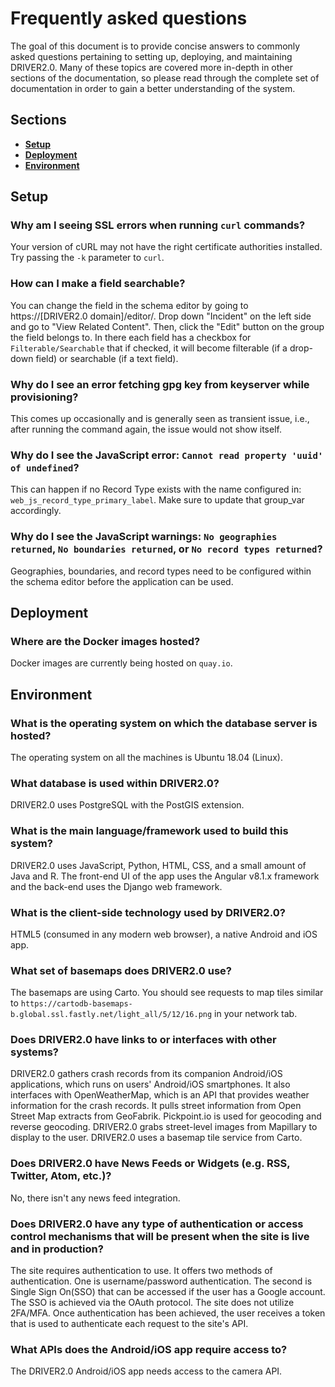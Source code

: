 # Frequently asked questions

The goal of this document is to provide concise answers to commonly asked questions pertaining to setting up, deploying, and maintaining DRIVER2.0. Many of these topics are covered more in-depth in other sections of the documentation, so please read through the complete set of documentation in order to gain a better understanding of the system.


## Sections
- [**Setup**](#setup)
- [**Deployment**](#deployment)
- [**Environment**](#environment)


## Setup

### Why am I seeing SSL errors when running `curl` commands?
Your version of cURL may not have the right certificate authorities installed. Try passing the `-k` parameter to `curl`.

### How can I make a field searchable?
You can change the field in the schema editor by going to https://[DRIVER2.0 domain]/editor/. Drop down "Incident" on the left side and go to "View Related Content". Then, click the "Edit" button on the group the field belongs to. In there each field has a checkbox for `Filterable/Searchable` that if checked, it will become filterable (if a drop-down field) or searchable (if a text field).

### Why do I see an error fetching gpg key from keyserver while provisioning?
This comes up occasionally and is generally seen as transient issue, i.e., after running the command again, the issue would not show itself.

### Why do I see the JavaScript error: `Cannot read property 'uuid' of undefined`?
This can happen if no Record Type exists with the name configured in: `web_js_record_type_primary_label`. Make sure to update that group_var accordingly.

### Why do I see the JavaScript warnings: `No geographies returned`, `No boundaries returned`, or `No record types returned`?
Geographies, boundaries, and record types need to be configured within the schema editor before the application can be used.


## Deployment

### Where are the Docker images hosted?
Docker images are currently being hosted on `quay.io`.


## Environment

### What is the operating system on which the database server is hosted?
The operating system on all the machines is Ubuntu 18.04 (Linux).

### What database is used within DRIVER2.0?
DRIVER2.0 uses PostgreSQL with the PostGIS extension.

### What is the main language/framework used to build this system?
DRIVER2.0 uses JavaScript, Python, HTML, CSS, and a small amount of Java and R. The front-end UI of the app uses the Angular v8.1.x framework and the back-end uses the Django web framework.

### What is the client-side technology used by DRIVER2.0?
HTML5 (consumed in any modern web browser), a native Android and iOS app.

### What set of basemaps does DRIVER2.0 use?
The basemaps are using Carto. You should see requests to map tiles similar to `https://cartodb-basemaps-b.global.ssl.fastly.net/light_all/5/12/16.png` in your network tab.

### Does DRIVER2.0 have links to or interfaces with other systems?
DRIVER2.0 gathers crash records from its companion Android/iOS applications, which runs on users' Android/iOS smartphones. It also interfaces with OpenWeatherMap, which is an API that provides weather information for the crash records. It pulls street information from Open Street Map extracts from GeoFabrik. Pickpoint.io is used for geocoding and reverse geocoding. DRIVER2.0 grabs street-level images from Mapillary to display to the user. DRIVER2.0 uses a basemap tile service from Carto.

### Does DRIVER2.0 have News Feeds or Widgets (e.g. RSS, Twitter, Atom, etc.)?
No, there isn't any news feed integration.

### Does DRIVER2.0 have any type of authentication or access control mechanisms that will be present when the site is live and in production?
The site requires authentication to use. It offers two methods of authentication. One is username/password authentication. The second is Single Sign On(SSO) that can be accessed if the user has a Google account. The SSO is achieved via the OAuth protocol. The site does not utilize 2FA/MFA. Once authentication has been achieved, the user receives a token that is used to authenticate each request to the site's API.

### What APIs does the Android/iOS app require access to?
The DRIVER2.0 Android/iOS app needs access to the camera API.
